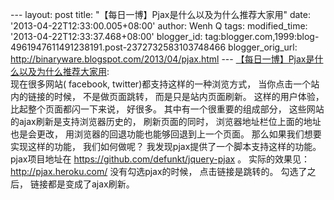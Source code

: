 --- layout: post title: "【每日一博】Pjax是什么以及为什么推荐大家用"
date: '2013-04-22T12:33:00.005+08:00' author: Wenh Q tags:
modified\_time: '2013-04-22T12:33:37.468+08:00' blogger\_id:
tag:blogger.com,1999:blog-4961947611491238191.post-2372732583103748466
blogger\_orig\_url: http://binaryware.blogspot.com/2013/04/pjax.html ---
[【每日一博】Pjax是什么以及为什么推荐大家用](http://my.oschina.net/sub/blog/123447):\
现在很多网站( facebook, twitter)都支持这样的一种浏览方式，
当你点击一个站内的链接的时候， 不是做页面跳转， 而是只是站内页面刷新。
这样的用户体验， 比起整个页面都闪一下来说， 好很多。
其中有一个很重要的组成部分， 这些网站的ajax刷新是支持浏览器历史的，
刷新页面的同时， 浏览器地址栏位上面的地址也是会更改，
用浏览器的回退功能也能够回退到上一个页面。
那么如果我们想要实现这样的功能， 我们如何做呢？
我发现pjax提供了一个脚本支持这样的功能。 pjax项目地址在
https://github.com/defunkt/jquery-pjax 。 实际的效果见：
http://pjax.heroku.com/ 没有勾选pjax的时候， 点击链接是跳转的。
勾选了之后， 链接都是变成了ajax刷新。
